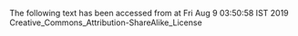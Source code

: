 The following text has been accessed from at Fri Aug 9 03:50:58 IST 2019
Creative_Commons_Attribution-ShareAlike_License
